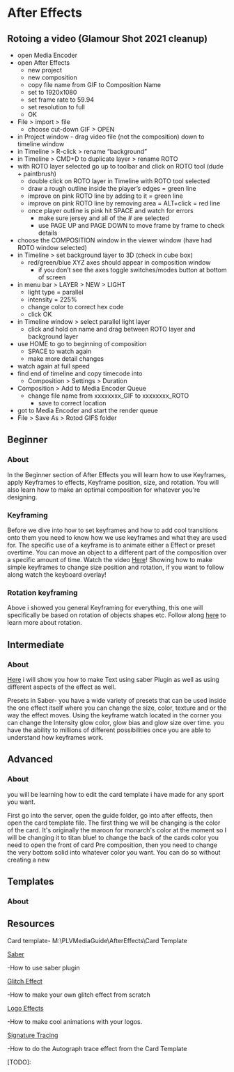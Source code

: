 After Effects
=============

Rotoing a video (Glamour Shot 2021 cleanup)
-------------------------------------------

*   open Media Encoder
*   open After Effects
    *   new project
    *   new composition
    *   copy file name from GIF to Composition Name
    *   set to 1920x1080
    *   set frame rate to 59.94
    *   set resolution to full
    *   OK
*   File > import > file
    *   choose cut-down GIF > OPEN
*   in Project window - drag video file (not the composition) down to timeline window
*   in Timeline > R-click > rename “background”
*   in Timeline > CMD+D to duplicate layer > rename ROTO
*   with ROTO layer selected go up to toolbar and click on ROTO tool (dude + paintbrush)
    *   double click on ROTO layer in Timeline with ROTO tool selected
    *   draw a rough outline inside the player’s edges = green line
    *   improve on pink ROTO line by adding to it = green line
    *   improve on pink ROTO line by removing area = ALT+click = red line
    *   once player outline is pink hit SPACE and watch for errors
        *   make sure jersey and all of the # are selected
        *   use PAGE UP and PAGE DOWN to move frame by frame to check details
*   choose the COMPOSITION window in the viewer window (have had ROTO window selected)
*   in Timeline > set background layer to 3D (check in cube box)
    *   red/green/blue XYZ axes should appear in composition window
        *   if you don’t see the axes toggle switches/modes button at bottom of screen
*   in menu bar > LAYER > NEW > LIGHT
    *   light type = parallel
    *   intensity = 225%
    *   change color to correct hex code
    *   click OK
*   in Timeline window > select parallel light layer
    *   click and hold on name and drag between ROTO layer and background layer
*   use HOME to go to beginning of composition
    *   SPACE to watch again
    *   make more detail changes
*   watch again at full speed
*   find end of timeline and copy timecode into
    *   Composition > Settings > Duration
*   Composition > Add to Media Encoder Queue
    *   change file name from xxxxxxxx\_GIF to xxxxxxxx\_ROTO
        *   save to correct location
*   got to Media Encoder and start the render queue
*   File > Save As > Rotod GIFS folder

Beginner
--------

### About

In the Beginner section of After Effects you will learn how to use Keyframes, apply Keyframes to effects, Keyframe position, size, and rotation. You will also learn how to make an optimal composition for whatever you're designing.

### Keyframing

Before we dive into how to set keyframes and how to add cool transitions onto them you need to know how we use keyframes and what they are used for. The specific use of a keyframe is to animate either a Effect or preset overtime. You can move an object to a different part of the composition over a specific amount of time. Watch the video [Here](https://www.google.com/url?q=https://drive.google.com/file/d/16FxaEFOHqL3FkwYwj78kSPjlF4RKJTjf/view?usp%3Dsharing&sa=D&source=editors&ust=1646787088696986&usg=AOvVaw3wwy3mWRUaon6hUdYeZ1V7)! Showing how to make simple keyframes to change size position and rotation, if you want to follow along watch the keyboard overlay!

### Rotation keyframing

Above i showed you general Keyframing for everything, this one will specifically be based on rotation of objects shapes etc. Follow along [here](https://www.google.com/url?q=https://drive.google.com/file/d/1N0ZW3AjIYJMnCPE4o-1nEFk68wbwPvAM/view?usp%3Dsharing&sa=D&source=editors&ust=1646787088697926&usg=AOvVaw17LwFhn0bYk1w4EJPdv94g) to learn more about rotation.

Intermediate
------------

### About

[Here](https://www.google.com/url?q=https://drive.google.com/file/d/12H3kdSekXKsddSTmfBt0R3vQ9IlrQI4z/view?usp%3Dsharing&sa=D&source=editors&ust=1646787088698585&usg=AOvVaw1wQDy0Naf4s3Bw8062Pbq3) i will show you how to make Text using saber Plugin as well as using different aspects of the effect as well.

Presets in Saber- you have a wide variety of presets that can be used inside the one effect itself where you can change the size, color, texture and or the way the effect moves. Using the keyframe watch located in the corner you can change the Intensity glow color, glow bias and glow size over time. you have the ability to millions of different possibilities once you are able to understand how keyframes work.

Advanced
--------

### About

you will be learning how to edit the card template i have made for any sport you want.

First go into the server, open the guide folder, go into after effects, then open the card template file. The first thing we will be changing is the color of the card. It's originally the maroon for monarch's color at the moment so I will be changing it to titan blue! to change the back of the cards color you need to open the front of card Pre composition, then you need to change the very bottom solid into whatever color you want. You can do so without creating a new

Templates
---------

### About

Resources
---------

Card template- M:\\PLVMediaGuide\\AfterEffects\\Card Template

[Saber](https://www.google.com/url?q=https://www.youtube.com/watch?v%3DJ_oT9erINxA&sa=D&source=editors&ust=1646787088701241&usg=AOvVaw0mXsr3Sm51EkVEu8OwrdeM)

\-How to use saber plugin

[Glitch Effect](https://www.google.com/url?q=https://www.youtube.com/watch?v%3Dg99TD5ZTKEg&sa=D&source=editors&ust=1646787088702016&usg=AOvVaw0mWZh2Zw58kDhvN16kZFEo)

\-How to make your own glitch effect from scratch

[Logo Effects](https://www.google.com/url?q=https://www.youtube.com/watch?v%3Dq6TMY76KPX8&sa=D&source=editors&ust=1646787088702717&usg=AOvVaw3G_CHkhXgQxus2k2vRS0T2)

\-How to make cool animations with your logos.

[Signature Tracing](https://www.google.com/url?q=https://www.youtube.com/watch?v%3DrUyTt2d3MIA&sa=D&source=editors&ust=1646787088703477&usg=AOvVaw3QfSrZN42Y7i3PoManQDSU)

\-How to do the Autograph trace effect from the Card Template

\[TODO\]: